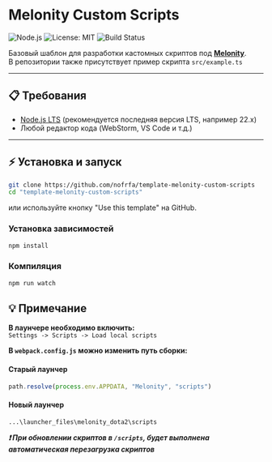 # Melonity Custom Scripts

![Node.js](https://img.shields.io/badge/Node.js-22.x%2B-brightgreen)
![License: MIT](https://img.shields.io/badge/License-MIT-blue)
![Build Status](https://img.shields.io/badge/Build-Watch-yellow)

Базовый шаблон для разработки кастомных скриптов под **[Melonity](https://melonity.gg)**.<br>
В репозитории также присутствует пример скрипта `src/example.ts`

---

## 📋 Требования
- [Node.js LTS](https://nodejs.org/en/download) (рекомендуется последняя версия LTS, например 22.x)
- Любой редактор кода (WebStorm, VS Code и т.д.)

---

## ⚡ Установка и запуск

```bash
git clone https://github.com/nofrfa/template-melonity-custom-scripts
cd "template-melonity-custom-scripts"
```
или используйте кнопку "Use this template" на GitHub.

### Установка зависимостей
```bash
npm install
```

### Компиляция
```bash
npm run watch
```

## 💡 Примечание

**В лаунчере необходимо включить:**<br>
`Settings -> Scripts -> Load local scripts`

**В `webpack.config.js` можно изменить путь сборки:**
#### **Старый лаунчер**  
```js
path.resolve(process.env.APPDATA, "Melonity", "scripts")
```
#### **Новый лаунчер**
```
...\launcher_files\melonity_dota2\scripts
```

**_❗ При обновлении скриптов в `/scripts`, будет выполнена автоматическая перезагрузка скриптов_**<br>